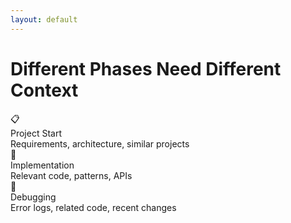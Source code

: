 ```yaml
---
layout: default
---
```


# Different Phases Need Different Context

<div class="grid grid-cols-3 gap-8 mt-12">

<div class="text-center">
<div class="inline-block w-6 h-6 bg-blue-500 rounded text-white text-xs flex items-center justify-center text-6xl text-blue-500 mx-auto mb-4">📋</div>
<div class="text-lg font-bold">Project Start</div>
<div class="text-sm mt-2">Requirements, architecture, similar projects</div>
</div>

<div class="text-center">
<div class="inline-block w-6 h-6 bg-blue-500 rounded text-white text-xs flex items-center justify-center text-6xl text-green-500 mx-auto mb-4">🔧</div>
<div class="text-lg font-bold">Implementation</div>
<div class="text-sm mt-2">Relevant code, patterns, APIs</div>
</div>

<div class="text-center">
<div class="inline-block w-6 h-6 bg-red-500 rounded text-white text-xs flex items-center justify-center text-6xl text-red-500 mx-auto mb-4">🐛</div>
<div class="text-lg font-bold">Debugging</div>
<div class="text-sm mt-2">Error logs, related code, recent changes</div>
</div>

</div>

<!--
Here's the breakthrough insight that changed everything for me: relevant context is heavily dependent on the current development phase.

When you're starting a project, you need requirements, architecture documentation, and examples of similar projects. Detailed code implementations are irrelevant and just add noise.

When you're implementing, you need the relevant code files, established patterns, and API documentation. High-level requirements documents become noise.

When you're debugging, you need error logs, the specific code involved, and recent changes. Everything else is distraction.

This phase-awareness is what makes Context Engineering so powerful - it's not just about having information, it's about having the RIGHT information for what you're trying to accomplish right now.
-->
